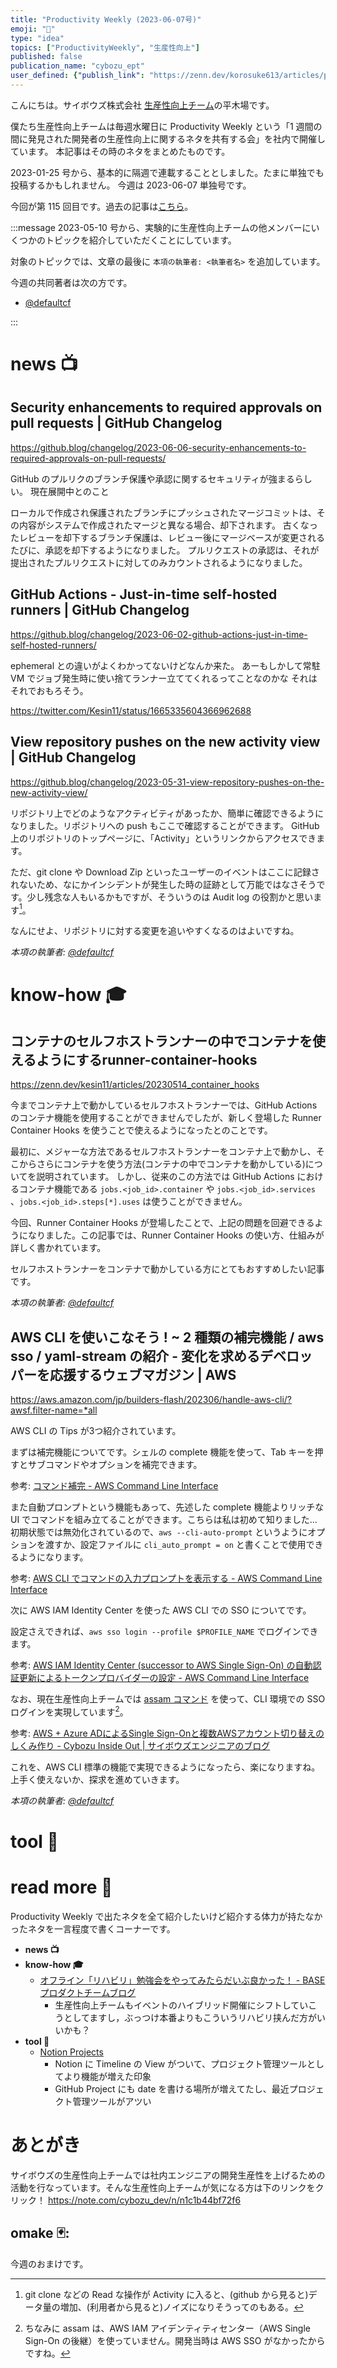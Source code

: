 ```yaml
---
title: "Productivity Weekly (2023-06-07号)"
emoji: "🚉"
type: "idea"
topics: ["ProductivityWeekly", "生産性向上"]
published: false
publication_name: "cybozu_ept"
user_defined: {"publish_link": "https://zenn.dev/korosuke613/articles/productivity-weekly-20230607"}
---
```


こんにちは。サイボウズ株式会社 [生産性向上チーム](https://note.com/cybozu_dev/n/n1c1b44bf72f6)の平木場です。

僕たち生産性向上チームは毎週水曜日に Productivity Weekly という「1 週間の間に発見された開発者の生産性向上に関するネタを共有する会」を社内で開催しています。
本記事はその時のネタをまとめたものです。


2023-01-25 号から、基本的に隔週で連載することとしました。たまに単独でも投稿するかもしれません。
今週は 2023-06-07 単独号です。

今回が第 115 回目です。過去の記事は[こちら](https://zenn.dev/topics/productivityweekly?order=latest)。

:::message
2023-05-10 号から、実験的に生産性向上チームの他メンバーにいくつかのトピックを紹介していただくことにしています。

対象のトピックでは、文章の最後に `本項の執筆者: <執筆者名>` を追加しています。

今週の共同著者は次の方です。
- [@defaultcf](https://zenn.dev/defaultcf)

:::

# news 📺

## Security enhancements to required approvals on pull requests | GitHub Changelog
https://github.blog/changelog/2023-06-06-security-enhancements-to-required-approvals-on-pull-requests/

GitHub のプルリクのブランチ保護や承認に関するセキュリティが強まるらしい。
現在展開中とのこと

ローカルで作成され保護されたブランチにプッシュされたマージコミットは、その内容がシステムで作成されたマージと異なる場合、却下されます。
古くなったレビューを却下するブランチ保護は、レビュー後にマージベースが変更されるたびに、承認を却下するようになりました。
プルリクエストの承認は、それが提出されたプルリクエストに対してのみカウントされるようになりました。

## GitHub Actions - Just-in-time self-hosted runners | GitHub Changelog
https://github.blog/changelog/2023-06-02-github-actions-just-in-time-self-hosted-runners/

ephemeral との違いがよくわかってないけどなんか来た。
あーもしかして常駐 VM でジョブ発生時に使い捨てランナー立ててくれるってことなのかな
それはそれでおもろそう。

https://twitter.com/Kesin11/status/1665335604366962688

## View repository pushes on the new activity view | GitHub Changelog
https://github.blog/changelog/2023-05-31-view-repository-pushes-on-the-new-activity-view/

リポジトリ上でどのようなアクティビティがあったか、簡単に確認できるようになりました。リポジトリへの push もここで確認することができます。
GitHub 上のリポジトリのトップページに、「Activity」というリンクからアクセスできます。

ただ、git clone や Download Zip といったユーザーのイベントはここに記録されないため、なにかインシデントが発生した時の証跡として万能ではなさそうです。少し残念な人もいるかもですが、そういうのは Audit log の役割かと思います[^noise]。

なんにせよ、リポジトリに対する変更を追いやすくなるのはよいですね。

[^noise]: git clone などの Read な操作が Activity に入ると、(github から見ると)データ量の増加、(利用者から見ると)ノイズになりそうってのもある。

*本項の執筆者: [@defaultcf](https://zenn.dev/defaultcf)*

# know-how 🎓

## コンテナのセルフホストランナーの中でコンテナを使えるようにするrunner-container-hooks
https://zenn.dev/kesin11/articles/20230514_container_hooks

今までコンテナ上で動かしているセルフホストランナーでは、GitHub Actions のコンテナ機能を使用することができませんでしたが、新しく登場した Runner Container Hooks を使うことで使えるようになったとのことです。

最初に、メジャーな方法であるセルフホストランナーをコンテナ上で動かし、そこからさらにコンテナを使う方法(コンテナの中でコンテナを動かしている)についてを説明されています。
しかし、従来のこの方法では GitHub Actions におけるコンテナ機能である `jobs.<job_id>.container` や `jobs.<job_id>.services` 、`jobs.<job_id>.steps[*].uses` は使うことができません。

今回、Runner Container Hooks が登場したことで、上記の問題を回避できるようになりました。この記事では、Runner Container Hooks の使い方、仕組みが詳しく書かれています。

セルフホストランナーをコンテナで動かしている方にとてもおすすめしたい記事です。

*本項の執筆者: [@defaultcf](https://zenn.dev/defaultcf)*

## AWS CLI を使いこなそう ! ~ 2 種類の補完機能 / aws sso / yaml-stream の紹介 - 変化を求めるデベロッパーを応援するウェブマガジン | AWS
https://aws.amazon.com/jp/builders-flash/202306/handle-aws-cli/?awsf.filter-name=*all

AWS CLI の Tips が3つ紹介されています。

まずは補完機能についてです。シェルの complete 機能を使って、Tab キーを押すとサブコマンドやオプションを補完できます。

参考: [コマンド補完 - AWS Command Line Interface](https://docs.aws.amazon.com/ja_jp/cli/latest/userguide/cli-configure-completion.html)

また自動プロンプトという機能もあって、先述した complete 機能よりリッチな UI でコマンドを組み立てることができます。こちらは私は初めて知りました...
初期状態では無効化されているので、`aws --cli-auto-prompt` というようにオプションを渡すか、設定ファイルに `cli_auto_prompt = on` と書くことで使用できるようになります。

参考: [AWS CLI でコマンドの入力プロンプトを表示する - AWS Command Line Interface](https://docs.aws.amazon.com/ja_jp/cli/latest/userguide/cli-usage-parameters-prompting.html)


次に AWS IAM Identity Center を使った AWS CLI での SSO についてです。

設定さえできれば、`aws sso login --profile $PROFILE_NAME` でログインできます。

参考: [AWS IAM Identity Center (successor to AWS Single Sign-On) の自動認証更新によるトークンプロバイダーの設定 - AWS Command Line Interface](https://docs.aws.amazon.com/ja_jp/cli/latest/userguide/sso-configure-profile-token.html)

なお、現在生産性向上チームでは [assam コマンド](https://github.com/cybozu/assam) を使って、CLI 環境での SSO ログインを実現しています[^aws_sso]。

[^aws_sso]: ちなみに assam は、AWS IAM アイデンティティセンター（AWS Single Sign-On の後継）を使っていません。開発当時は AWS SSO がなかったからですね。

参考: [AWS + Azure ADによるSingle Sign-Onと複数AWSアカウント切り替えのしくみ作り - Cybozu Inside Out | サイボウズエンジニアのブログ](https://blog.cybozu.io/entry/2019/10/18/080000)

これを、AWS CLI 標準の機能で実現できるようになったら、楽になりますね。
上手く使えないか、探求を進めていきます。


*本項の執筆者: [@defaultcf](https://zenn.dev/defaultcf)*

# tool 🔨

# read more 🍘
Productivity Weekly で出たネタを全て紹介したいけど紹介する体力が持たなかったネタを一言程度で書くコーナーです。

- **news 📺**
- **know-how 🎓**
  - [オフライン「リハビリ」勉強会をやってみたらだいぶ良かった！ - BASEプロダクトチームブログ](https://devblog.thebase.in/entry/2023/06/07/110000)
    - 生産性向上チームもイベントのハイブリッド開催にシフトしていこうとしてますし，ぶっつけ本番よりもこういうリハビリ挟んだ方がいいかも？
- **tool 🔨**
  - [Notion Projects](https://www.notion.so/product/projects)
    - Notion に Timeline の View がついて、プロジェクト管理ツールとしてより機能が増えた印象
    - GitHub Project にも date を書ける場所が増えてたし、最近プロジェクト管理ツールがアツい

# あとがき


サイボウズの生産性向上チームでは社内エンジニアの開発生産性を上げるための活動を行なっています。そんな生産性向上チームが気になる方は下のリンクをクリック！
https://note.com/cybozu_dev/n/n1c1b44bf72f6

<!-- :::message すみません、今週もおまけはお休みです...:::-->

## omake 🃏: 
今週のおまけです。
